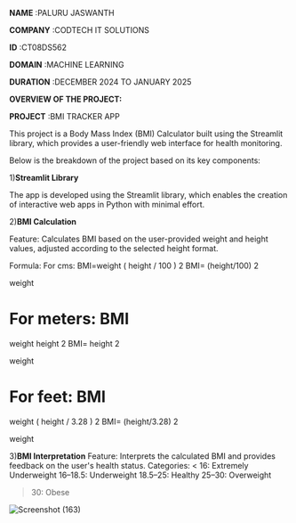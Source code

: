 **NAME** :PALURU JASWANTH

**COMPANY** :CODTECH IT SOLUTIONS

**ID** :CT08DS562

**DOMAIN** :MACHINE LEARNING

**DURATION** :DECEMBER 2024 TO JANUARY 2025

**OVERVIEW OF THE PROJECT:** 

**PROJECT** :BMI TRACKER APP

This project is a Body Mass Index (BMI) Calculator built using the Streamlit library, which provides a user-friendly web interface for health monitoring.

Below is the breakdown of the project based on its key components:

1)**Streamlit Library**

The app is developed using the Streamlit library, which enables the creation of interactive web apps in Python with minimal effort.

2)**BMI Calculation**

Feature: Calculates BMI based on the user-provided weight and height values, adjusted according to the selected height format.

Formula:
For cms: 
BMI=weight
(
height
/
100
)
2
BMI= 
(height/100) 
2
 
weight
​
 
For meters: 
BMI
=
weight
height
2
BMI= 
height 
2
 
weight
​
 
For feet: 
BMI
=
weight
(
height
/
3.28
)
2
BMI= 
(height/3.28) 
2
 
weight

3)**BMI Interpretation**
Feature: Interprets the calculated BMI and provides feedback on the user's health status.
Categories:
< 16: Extremely Underweight
16–18.5: Underweight
18.5–25: Healthy
25–30: Overweight
> 30: Obese

![Screenshot (163)](https://github.com/user-attachments/assets/7cf4dc38-5882-411e-9d8f-5fb7e9277065)

​
